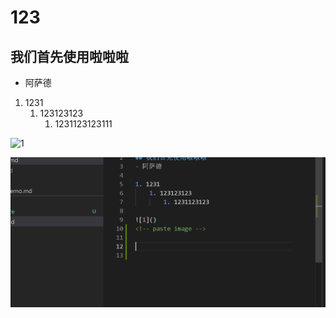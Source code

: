 # 123
## 我们首先使用啦啦啦
- 阿萨德

1. 1231
    1. 123123123
        1. 1231123123111

![1]()
<!-- paste image -->

![](2022-02-05-23-44-49.png)


